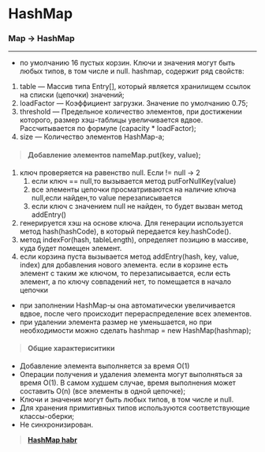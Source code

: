 # HashMap

### Map -> HashMap

---

- по умолчанию 16 пустых корзин. Ключи и значения могут быть любых типов, в том числе и null.
hashmap, содержит ряд свойств:
1. table — Массив типа Entry[], который является хранилищем ссылок на списки (цепочки) значений;
2. loadFactor — Коэффициент загрузки. Значение по умолчанию 0.75;
3. threshold — Предельное количество элементов, при достижении которого,
размер хэш-таблицы увеличивается вдвое. Рассчитывается по формуле (capacity * loadFactor);
4. size — Количество элементов HashMap-а;

> #### Добавление элементов nameMap.put(key, value);
1. ключ проверяется на равенство null. Если != null -> 2 
    1. если ключ == null,то вызывается метод putForNullKey(value)
    2. все элементы цепочки просматриваются на наличие ключа null,если найден,то value перезаписывается
    3. если ключ с значением null не найден, то будет вызван метод addEntry()
2. генерируется хэш на основе ключа. Для генерации используется метод hash(hashCode), в который передается
   key.hashCode().
3. метод indexFor(hash, tableLength), определяет позицию в массиве, куда будет помещен элемент.
4. если корзина пуста вызывается метод addEntry(hash, key, value, index) для добавления нового элемента.
   если в корзине есть элемент с таким же ключом, то перезаписывается, если есть элемент, а по ключу совпадений нет,
   то помещается в начало цепочки

- при заполнении HashMap-ы она автоматически увеличивается вдвое, после чего происходит перераспределение всех
элементов.
- при удалении элемента размер не уменьшается, но при необходимости можно сделать hashmap = new HashMap<?, ?>(hashmap);

> #### Общие характериситики

- Добавление элемента выполняется за время O(1)
- Операции получения и удаления элемента могут выполняться за время O(1). В самом худшем случае, время
выполнения может составить O(n) (все элементы в одной цепочке);
- Ключи и значения могут быть любых типов, в том числе и null.
- Для хранения примитивных типов используются соответствующие классы-оберки;
- Не синхронизирован.

> **[HashMap habr ](https://habr.com/ru/post/128017/)**
